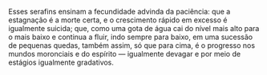 ﻿Esses serafins ensinam a fecundidade advinda da paciência: que a estagnação é a morte certa, e o crescimento rápido em excesso é igualmente suicida; que, como uma gota de água cai do nível mais alto para o mais baixo e continua a fluir, indo sempre para baixo, em uma sucessão de pequenas quedas, também assim, só que para cima, é o progresso nos mundos moronciais e do espírito — igualmente devagar e por meio de estágios igualmente gradativos.